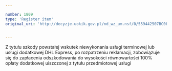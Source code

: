 ```yaml
---

number: 1809
type: 'Register item'
original_uri: 'http://decyzje.uokik.gov.pl/nd_wz_um.nsf/0/559442507BC0F8FCC125769300481137?OpenDocument'


---
```


Z tytułu szkody powstałej wskutek niewykonania usługi terminowej lub usługi dodatkowej DHL Express, po rozpatrzeniu reklamacji, zobowiązuje się do zapłacenia odszkodowania do wysokości równowartości 100% opłaty dodatkowej uiszczonej z tytułu przedmiotowej usługi
